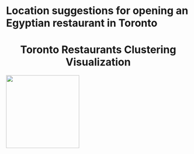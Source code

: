 # Location suggestions for opening an Egyptian restaurant in Toronto


<h1 align="center">Toronto Restaurants Clustering Visualization</h1>

<div align="centre">
    <img src="Picture1.png" width="200"</img> 
</div>
